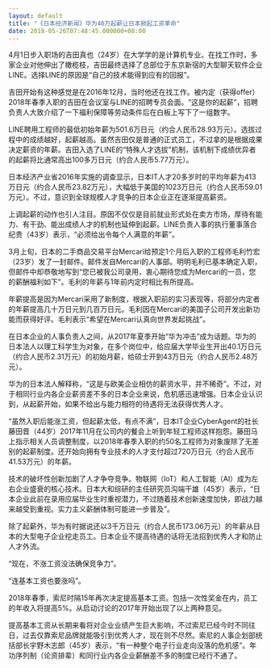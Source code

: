 ```yaml
---
layout: default
title: "《日本经济新闻》华为40万起薪让日本掀起工资革命"
date: 2018-05-26T07:48:45.000000+08:00
---
```


4月1日步入职场的吉田真也（24岁）在大学学的是计算机专业。在找工作时，多家企业对他伸出了橄榄枝，吉田最终选择了总部位于东京新宿的大型聊天软件企业LINE。选择LINE的原因是“自己的技术能得到应有的回报”。

吉田开始有这种感觉是在2016年12月，当时他还在找工作。被内定（获得offer）2018年春季入职的吉田在会议室与LINE的招聘专员会面。“这是你的起薪”，招聘负责人大致介绍了一下福利保障等劳动条件后在白板上写下了一组数字。

LINE聘用工程师的最低初始年薪为501.6万日元（约合人民币28.93万元）。选拔过程中的成绩越好，起薪越高。虽然吉田仅是普通的正式员工，不过拿的是根据成果决定薪资的年薪。吉田入选了LINE的“特殊人才选拔”机制，该机制下成绩优异者的起薪将比通常高出100多万日元（约合人民币5.77万元）。

日本经济产业省2016年实施的调查显示，日本IT人才20多岁时的平均年薪为413万日元（约合人民币23.82万元），大幅低于美国的1023万日元（约合人民币59.01万元）。不过，意识到全球规模人才竞争的日本企业正在逐渐提高薪资。

上调起薪的动作也引人注目。原因不仅仅是目前就业形式处在卖方市场，厚待有能力、有干劲、能出成绩人才的机制也延伸到起薪。LINE负责人事的执行董事落合纪贵（43岁）表示，“必须给出令每个人满意的年薪”。

3月上旬，日本的二手商品交易平台Mercari给预定1个月后入职的工程师毛利竹宏（23岁）发了一封邮件。邮件发自Mercari的人事部。明明毛利已基本确定入职，但邮件中却恭敬地写到“您已被我公司录用，衷心期待您成为Mercari的一员，您的薪酬福利如下”。毛利的年薪与1年前内定时相比有所提高。

年薪提高是因为Mercari采用了新制度，根据入职前的实习表现等，将部分内定者的年薪提高几十万日元到几百万日元。毛利因在Mercari的美国子公司开发出新功能而获得好评。毛利表示“希望在Mercari认真向世界发起挑战”。

在日本企业的人事负责人之间，从2017年夏季开始“华为冲击”成为话题。华为的日本法人以理工科学生为对象，在多个岗位中，给应届大学毕业生开出40.1万日元（约合人民币2.31万元）的初始月薪，给硕士开到43万日元（约合人民币2.48万元）。

华为的日本法人解释称，“这是与欧美企业相仿的薪资水平，并不稀奇”。不过，对于相同行业内各企业薪资差不多的日本企业来说，危机感迅速增强。日本企业认识到，从起薪开始，如果不给出与能力相符的待遇将无法获得优秀人才。

“虽然入职后能涨工资，但起薪太低，有点不满”，日本IT企业CyberAgent的社长藤田晋（44岁）2017年11月在公司内的餐会上听到年轻工程师这样抱怨。藤田马上指示相关人员调整制度，以2018年春季入职的约50名工程师为对象废除了无差别的起薪制度。还开始向拥有专业技术的人才支付超过720万日元（约合人民币41.53万元）的年薪。

技术的破坏性创新加剧了人才争夺竞争。物联网（IoT）和人工智能（AI）成为左右企业盛衰的核心技术。日本大和综研的主任研究员沟端干雄（45岁）表示，“日本企业此前在录用应届毕业生时重视潜力，不过随着技术创新速度加快，即战力越来越受到重视。实力主义薪酬体制可能进一步普及”。

除了起薪外，华为有时据说还以3千万日元（约合人民币173.06万元）的年薪从日本的大型电子企业挖走员工。日本企业不提高待遇的话将无法招到优秀人才和防止人才外流。

“现在，不涨工资没法确保竞争力”。

“连基本工资也要涨吗”。

2018年春季，索尼时隔15年再次决定提高基本工资。包括一次性奖金在内，员工的年收入将提高5%。从启动讨论的2017年开始出现了以上两种意见。

提高基本工资从长期来看将对企业业绩产生巨大影响，不过索尼已经今时不同往日，过去仅靠索尼品牌就能吸引到优秀人才，现在则不尽然。索尼的人事企划部统括部长宇野木志郎（45岁）表示，“有一种整个电子行业走向没落的危机感”。年功序列制（论资排辈）和同行业内各企业薪酬差不多的制度已经行不通了。

